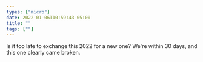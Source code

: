 ```yaml
---
types: ["micro"]
date: 2022-01-06T10:59:43-05:00
title: ""
tags: [""]
---
```

Is it too late to exchange this 2022 for a new one? We're within 30 days, and this one clearly came broken.
